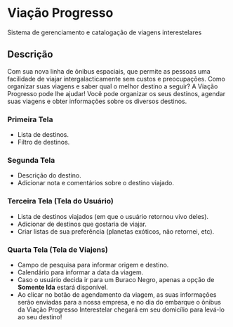 # Viação Progresso
Sistema de gerenciamento e catalogação de viagens interestelares

## Descrição
Com sua nova linha de ônibus espaciais, que permite as pessoas uma facilidade de viajar intergalacticamente sem custos e preocupações. Como organizar suas viagens e saber qual o melhor destino a seguir? A Viação Progresso pode lhe ajudar! Você pode organizar os seus destinos, agendar suas viagens e obter informações sobre os diversos destinos. 

### Primeira Tela 
    
- Lista de destinos.
- Filtro de destinos.

### Segunda Tela

- Descrição do destino.
- Adicionar nota e comentários sobre o destino viajado.

### Terceira Tela (Tela do Usuário)
    
- Lista de destinos viajados (em que o usuário retornou vivo deles).
- Adicionar de destinos que gostaria de viajar.
- Criar listas de sua preferência (planetas exóticos, não retornei, etc).

### Quarta Tela (Tela de Viajens)

- Campo de pesquisa para informar origem e destino.
- Calendário para informar a data da viagem.
- Caso o usuário decida ir para um Buraco Negro, apenas a opção de **Somente Ida** estará disponível.
- Ao clicar no botão de agendamento da viagem, as suas informações serão enviadas para a nossa empresa, e no dia do embarque o ônibus da Viação Progresso Interestelar chegará em seu domicílio para levá-lo ao seu destino!
    

                                                                                                                                                                                                                                                                                                                                                                                                                                                      
